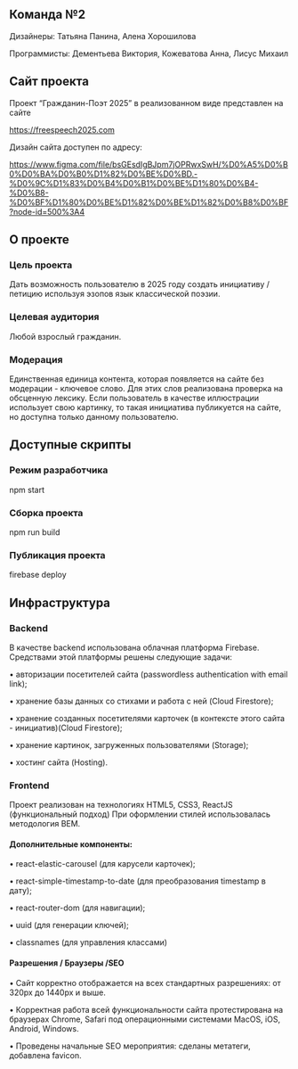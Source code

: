 ## Команда №2
Дизайнеры: Татьяна Панина, Алена Хорошилова

Программисты: Дементьева Виктория, Кожеватова Анна, Лисус Михаил

## Сайт проекта
Проект “Гражданин-Поэт 2025” в реализованном виде представлен на сайте

https://freespeech2025.com

Дизайн сайта доступен по адресу:

https://www.figma.com/file/bsGEsdIgBJpm7jOPRwxSwH/%D0%A5%D0%B0%D0%BA%D0%B0%D1%82%D0%BE%D0%BD.-%D0%9C%D1%83%D0%B4%D0%B1%D0%BE%D1%80%D0%B4-%D0%B8-%D0%BF%D1%80%D0%BE%D1%82%D0%BE%D1%82%D0%B8%D0%BF?node-id=500%3A4


## О проекте
### Цель проекта
Дать возможность пользователю в 2025 году создать инициативу / петицию используя эзопов язык классической поэзии.

### Целевая аудитория
Любой взрослый гражданин.

### Модерация
Единственная единица контента, которая появляется на сайте без модерации - ключевое слово. Для этих слов реализована проверка на обсценную лексику.
Если пользователь в качестве иллюстрации использует свою картинку, то такая инициатива публикуется на сайте, но доступна только данному пользователю.

## Доступные скрипты
### Режим разработчика
npm start

### Сборка проекта
npm run build

### Публикация проекта
firebase deploy

## Инфраструктура
### Backend
В качестве backend использована облачная платформа Firebase. Средствами этой платформы решены следующие задачи:

•	авторизации посетителей сайта (passwordless authentication with email link);

•	хранение базы данных со стихами и работа с ней (Cloud Firestore);

•	хранение созданных посетителями карточек (в контексте этого сайта - инициатив)(Cloud Firestore);

•	хранение картинок, загруженных пользователями (Storage);

•	хостинг сайта (Hosting).

### Frontend
Проект реализован на технологиях HTML5, CSS3, ReactJS (функциональный подход)
При оформлении стилей использовалась методология BEM.

#### Дополнительные компоненты:
•	react-elastic-carousel (для карусели карточек);

•	react-simple-timestamp-to-date (для преобразования timestamp в дату);

•	react-router-dom (для навигации);

•	uuid (для генерации ключей);

•	classnames (для управления классами)

#### Разрешения / Браузеры /SEO
•	Сайт корректно отображается на всех стандартных разрешениях: от 320px до 1440px и выше.

•	Корректная работа всей функциональности сайта протестирована на браузерах Chrome, Safari под операционными системами MacOS, iOS, Android, Windows.

•	Проведены начальные SEO мероприятия: сделаны метатеги, добавлена favicon.
